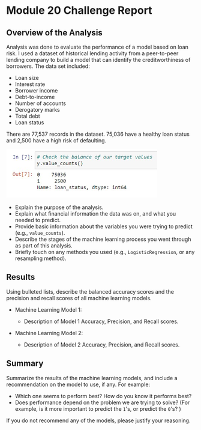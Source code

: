 # Module 20 Challenge Report 

## Overview of the Analysis

Analysis was done to evaluate the performance of a model based on loan risk. I used a dataset of historical lending activity from a peer-to-peer lending company to build a model that can identify the creditworthiness of borrowers. The data set included:

* Loan size
* Interest rate
* Borrower income
* Debt-to-income
* Number of accounts
* Derogatory marks
* Total debt
* Loan status

There are 77,537 records in the dataset. 75,036 have a healthy loan status and 2,500 have a high risk of defaulting.

<img src="Images\BalanceOfTargetValues.jpg" title="Balance of Target Values">



* Explain the purpose of the analysis.
* Explain what financial information the data was on, and what you needed to predict.
* Provide basic information about the variables you were trying to predict (e.g., `value_counts`).
* Describe the stages of the machine learning process you went through as part of this analysis.
* Briefly touch on any methods you used (e.g., `LogisticRegression`, or any resampling method).

## Results

Using bulleted lists, describe the balanced accuracy scores and the precision and recall scores of all machine learning models.

* Machine Learning Model 1:
  * Description of Model 1 Accuracy, Precision, and Recall scores.



* Machine Learning Model 2:
  * Description of Model 2 Accuracy, Precision, and Recall scores.

## Summary

Summarize the results of the machine learning models, and include a recommendation on the model to use, if any. For example:
* Which one seems to perform best? How do you know it performs best?
* Does performance depend on the problem we are trying to solve? (For example, is it more important to predict the `1`'s, or predict the `0`'s? )

If you do not recommend any of the models, please justify your reasoning.
